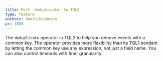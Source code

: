 ```yaml
---
title: Port `deduplicate` to TQL2
type: feature
authors: dominiklohmann
pr: 4850
---
```


The `deduplicate` operator in TQL2 to help you remove events with a common key.
The operator provides more flexibility than its TQL1 pendant by letting the
common key use any expression, not just a field name. You can also control
timeouts with finer granularity.
